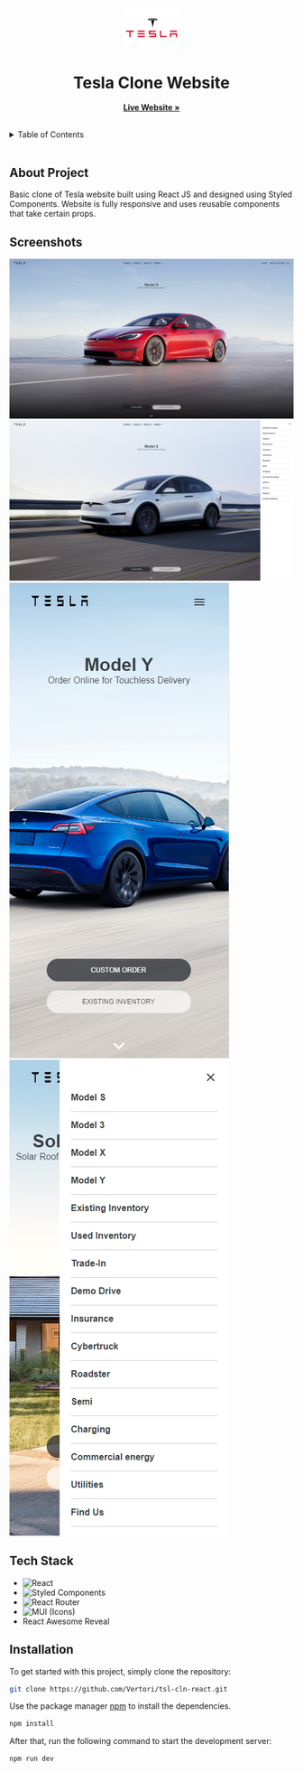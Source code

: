 <br/>
<div align="center">
  <a href="">
    <img src="public/assets/logo2.png" width="100" alt="Logo">
  </a>

  <h1 align="center">Tesla Clone Website</h1>

  <p align="center">
    <a href=""><strong>Live Website »</strong></a>
    <br/>
    <br/>
  </p>
</div>

<details>
  <summary>Table of Contents</summary>
  <ol>
    <li>
      <a href="#about-project">About Project</a>
    </li>
    <li>
      <a href="#screenshots">Screenshots</a>
    </li>
    <li><a href="#tech-stack">Tech Stack</a></li>
    <li>
      <a href="#installation">Installation</a>
    </li>
  </ol>
</details>
 <br />

## About Project
Basic clone of Tesla website built using React JS and designed using Styled Components. Website is fully responsive and uses reusable components that take certain props.

## Screenshots
<img src="public/assets/screenshots/teslaScreen1.png"/>
<img src="public/assets/screenshots/teslaScreen2.png"/>
<img src="public/assets/screenshots/teslaScreen3.png"/> &nbsp;  <img src="public/assets/screenshots/teslaScreen4.png"/>

## Tech Stack
- ![React](https://img.shields.io/badge/react-%2320232a.svg?style=for-the-badge&logo=react&logoColor=%2361DAFB)
- ![Styled Components](https://img.shields.io/badge/styled--components-DB7093?style=for-the-badge&logo=styled-components&logoColor=white)
- ![React Router](https://img.shields.io/badge/React_Router-CA4245?style=for-the-badge&logo=react-router&logoColor=white)
- ![MUI](https://img.shields.io/badge/MUI-%230081CB.svg?style=for-the-badge&logo=mui&logoColor=white) (Icons)
- React Awesome Reveal

## Installation

To get started with this project, simply clone the repository:
```bash
git clone https://github.com/Vertori/tsl-cln-react.git
```

Use the package manager [npm](https://www.npmjs.com/) to install the dependencies.

```bash
npm install
```

After that, run the following command to start the development server:

```bash
npm run dev
```
